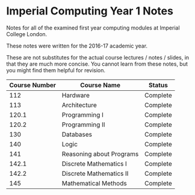# Imperial Computing Year 1 Notes

Notes for all of the examined first year computing modules at Imperial College London.

These notes were written for the 2016-17 academic year.

These are not substitutes for the actual course lectures / notes / slides, in that they are much more concise. You cannot learn from these notes, but you might find them helpful for revision.

| Course Number | Course Name              | Status                      |
| ------------- | ------------------------ | --------------------------- |
| 112           | Hardware                 | Complete                    |
| 113           | Architecture             | Complete                    |
| 120.1         | Programming I            | Complete                    |
| 120.2         | Programming II           | Complete                    |
| 130           | Databases                | Complete                    |
| 140           | Logic                    | Complete                    |
| 141           | Reasoning about Programs | Complete                    |
| 142.1         | Discrete Mathematics I   | Complete                    |
| 142.2         | Discrete Mathematics II  | Complete                    |
| 145           | Mathematical Methods     | Complete                    |
